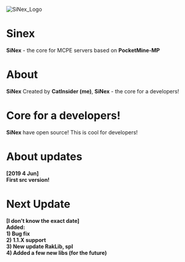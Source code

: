 ![SiNex_Logo](https://i.imgur.com/2EUVubbh.jpg)
# Sinex
<strong>SiNex</strong> - the core for MCPE servers based on <strong>PocketMine-MP</strong>
# About
**SiNex** Created by **CatInsider (me)**, __SiNex__ - the core for a developers!
# Core for a developers!
**SiNex** have open source! This is cool for developers!
# About updates
**[2019 4 Jun]**<br>
**First src version!**
# Next Update
**[I don't know the exact date]**<br>
**Added:**<br>
**1) Bug fix**<br>
**2) 1.1.X support**<br>
**3) New update RakLib, spl**<br>
**4) Added a few new libs (for the future)**
